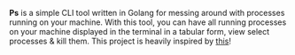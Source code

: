 **Ps** is a simple CLI tool written in Golang for messing around with processes running on your machine. With this tool, you can have all running processes on your machine displayed in the terminal in a tabular form, view select processes & kill them.
This project is heavily inspired by [this](https://github.com/gwuah/go-process-killer)! 
